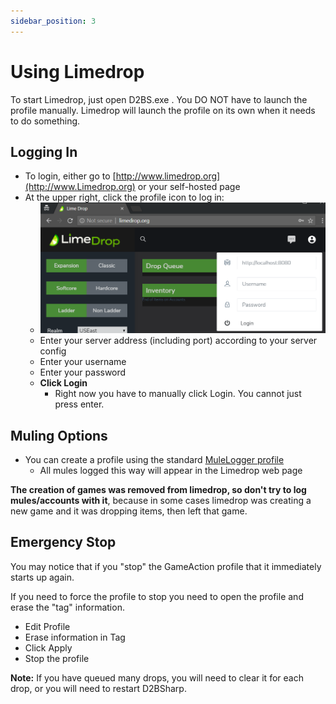 ```yaml
---
sidebar_position: 3
---
```


# Using Limedrop
To start Limedrop, just open D2BS.exe . You DO NOT have to launch the profile manually.
Limedrop will launch the profile on its own when it needs to do something.

## Logging In
* To login, either go to [http://www.limedrop.org](http://www.Limedrop.org) or your self-hosted page
* At the upper right, click the profile icon to log in:
	* ![Login](img/limedrop-login.png)
	* Enter your server address (including port) according to your server config
	* Enter your username
	* Enter your password
	* **Click Login**
		* Right now you have to manually click Login. You cannot just press enter.

## Muling Options
* You can create a profile using the standard [MuleLogger profile](https://github.com/blizzhackers/documentation/blob/master/kolbot/D2BotMuleLog.md)
	* All mules logged this way will appear in the Limedrop web page

**The creation of games was removed from limedrop, so don't try to log mules/accounts with it**, because in some cases limedrop was creating a new game and it was dropping items, then left that game.

<!--* You can use the Web Interface to manually add a whole profile, or a single character:
	* ![AddAccount1](img/limedrop-addaccount1.png)
	* ![AddAccount2](img/limedrop-addaccount2.png)

	A - Select the realm for the account

	B - Diablo Account

	C - Diablo Account password

	D - Type specific character names, or leave it empty to log all

	E - Click "Add Row" if you want to add more than one account at a time

	F - Limedrop account password

	G - Click to begin logging accounts

**Notes:**

	* it is safe to log the same account by "adding" it through this interface. It will just update the files.

	* currently you _can not_ use Numpad 5 to manually log a character with Limedrop
-->
## Emergency Stop
You may notice that if you "stop" the GameAction profile that it immediately starts up again.

If you need to force the profile to stop you need to open the profile and erase the "tag" information. 

* Edit Profile
* Erase information in Tag
* Click Apply
* Stop the profile

**Note:** If you have queued many drops, you will need to clear it for each drop, or you will need to restart D2BSharp.